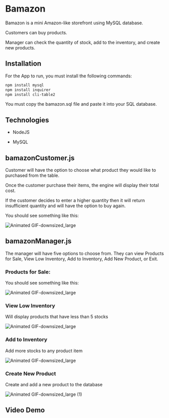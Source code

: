 # Bamazon
Bamazon is a mini Amazon-like storefront using MySQL database.

Customers can buy products.

Manager can check the quantity of stock, add to the inventory, and create new products.

## Installation

For the App to run, you must install the following commands:

```bash
npm install mysql
npm install inquirer
npm install cli-table2
```

You must copy the bamazon.sql file and paste it into your SQL database.

## Technologies

* NodeJS

* MySQL

## bamazonCustomer.js

Customer will have the option to choose what product they would like to purchased from the table.

Once the customer purchase their items, the engine will display their total cost.

If the customer decides to enter a higher quantity then it will return insufficient quantity and will have the
option to buy again.

You should see something like this:

![Animated GIF-downsized_large](https://user-images.githubusercontent.com/52462582/69366618-b7e93b80-0c64-11ea-85da-d1a756a71c06.gif)


## bamazonManager.js

The manager will have five options to choose from. They can view Products for Sale, View Low Inventory,
Add to Inventory, Add New Product, or Exit.

### Products for Sale:

You should see something like this:

![Animated GIF-downsized_large](https://user-images.githubusercontent.com/52462582/69367164-bd935100-0c65-11ea-89e4-fa58a34cdc07.gif)

### View Low Inventory

Will display products that have less than 5 stocks

![Animated GIF-downsized_large](https://user-images.githubusercontent.com/52462582/69367389-32ff2180-0c66-11ea-8b60-665472be1cf0.gif)


### Add to Inventory

Add more stocks to any product item

![Animated GIF-downsized_large](https://user-images.githubusercontent.com/52462582/69367725-cafd0b00-0c66-11ea-899f-75930651b1aa.gif)


### Create New Product

Create and add a new product to the database

![Animated GIF-downsized_large (1)](https://user-images.githubusercontent.com/52462582/69368216-ae150780-0c67-11ea-8333-21bf9030963f.gif)


## Video Demo
